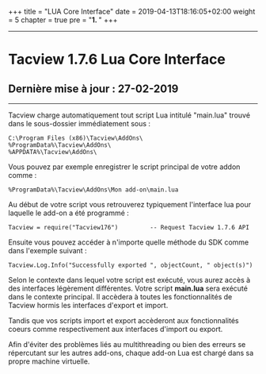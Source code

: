 +++
title = "LUA Core Interface"
date = 2019-04-13T18:16:05+02:00
weight = 5
chapter = true
pre = "<b>1. </b>"
+++

---

#	Tacview 1.7.6 Lua Core Interface
##	Dernière mise à jour : 27-02-2019

---

Tacview charge automatiquement tout script Lua intitulé "main.lua" trouvé dans le sous-dossier immédiatement sous :

	C:\Program Files (x86)\Tacview\AddOns\
	%ProgramData%\Tacview\AddOns\
	%APPDATA%\Tacview\AddOns\

Vous pouvez par exemple enregistrer le script principal de votre addon comme :

	%ProgramData%\Tacview\AddOns\Mon add-on\main.lua

Au début de votre script vous retrouverez typiquement l'interface lua pour laquelle le add-on a été programmé :

	Tacview = require("Tacview176")			-- Request Tacview 1.7.6 API

Ensuite vous pouvez accéder à n'importe quelle méthode du SDK comme dans l'exemple suivant :

	Tacview.Log.Info("Successfully exported ", objectCount, " object(s)")

Selon le contexte dans lequel votre script est exécuté, vous aurez accès à des interfaces légèrement différentes.
Votre script **main.lua** sera exécuté dans le contexte principal. Il accèdera à toutes les fonctionnalités de Tacview hormis les interfaces d'export et import.

Tandis que vos scripts import et export accèderont aux fonctionnalités coeurs comme respectivement aux interfaces d'import ou export.

Afin d'éviter des problèmes liés au multithreading ou bien des erreurs se répercutant sur les autres add-ons, chaque add-on Lua est chargé dans sa propre machine virtuelle.
